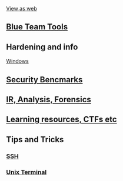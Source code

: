 [View as web](https://hrunkaru.github.io/)

## [Blue Team Tools](bluetools/links.md)

## Hardening and info
[Windows](bluetools/windows.md)

## [Security Bencmarks](SecBenchmark/links.md)

## [IR, Analysis, Forensics](IRAnalysis/IRAnalysis.md)

## [Learning resources, CTFs etc](Learning-CTFs/index.md)

## Tips and Tricks
### [SSH](tipstricks/ssh.md)
### [Unix Terminal](tipstricks/unix_terminal.md)

